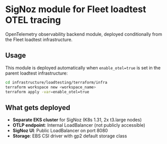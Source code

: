 # SigNoz module for Fleet loadtest OTEL tracing

OpenTelemetry observability backend module, deployed conditionally from the Fleet loadtest infrastructure.

## Usage

This module is deployed automatically when `enable_otel=true` is set in the parent loadtest infrastructure:

```bash
cd infrastructure/loadtesting/terraform/infra
terraform workspace new <workspace_name>
terraform apply -var=enable_otel=true
```

## What gets deployed

- **Separate EKS cluster** for SigNoz (K8s 1.31, 2x t3.large nodes)
- **OTLP endpoint**: Internal LoadBalancer (not publicly accessible)
- **SigNoz UI**: Public LoadBalancer on port 8080
- **Storage**: EBS CSI driver with gp2 default storage class
